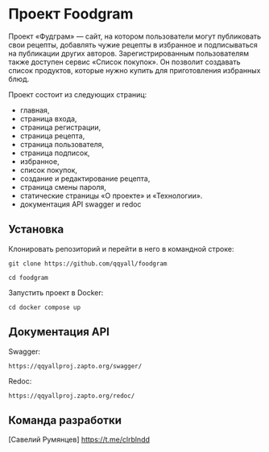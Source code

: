 # Проект Foodgram
Проект «Фудграм» — сайт, на котором пользователи могут публиковать свои рецепты, добавлять чужие рецепты в избранное и подписываться на публикации других авторов. Зарегистрированным пользователям также доступен сервис «Список покупок». Он позволит создавать список продуктов, которые нужно купить для приготовления избранных блюд.

Проект состоит из следующих страниц: 
* главная,
* страница входа,
* страница регистрации,
* страница рецепта,
* страница пользователя,
* страница подписок,
* избранное,
* список покупок,
* создание и редактирование рецепта,
* страница смены пароля,
* статические страницы «О проекте» и «Технологии».
* документация API swagger и redoc


## Установка

Клонировать репозиторий и перейти в него в командной строке:
```
git clone https://github.com/qqyall/foodgram
```
```
cd foodgram
```

Запустить проект в Docker:
```
cd docker compose up
```

## Документация API

Swagger:
```
https://qqyallproj.zapto.org/swagger/
```

Redoc:
```
https://qqyallproj.zapto.org/redoc/
```

## Команда разработки
[Савелий Румянцев] https://t.me/clrblndd